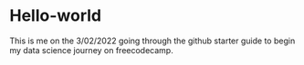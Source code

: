 # Hello-world
This is me on the 3/02/2022 going through the github starter guide to begin my data science journey on freecodecamp.
